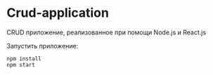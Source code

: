 # Crud-application


CRUD приложение, реализованное при помощи Node.js и React.js

Запустить приложение:

```
npm install
npm start
```

